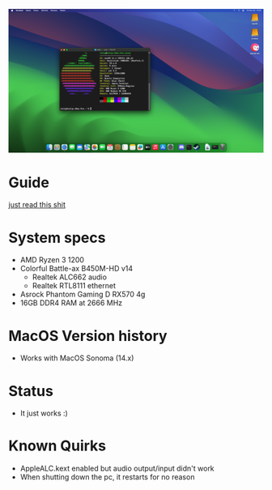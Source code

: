 [photo]: screenshot.png "screenshot"
![screenshot][photo]

# Guide
[just read this shit](https://github.com/yusufklncc/Hackintosh-for-All-Computers)

# System specs
- AMD Ryzen 3 1200
- Colorful Battle-ax B450M-HD v14
  - Realtek ALC662 audio
  - Realtek RTL8111 ethernet
- Asrock Phantom Gaming D RX570 4g
- 16GB DDR4 RAM at 2666 MHz


# MacOS Version history
- Works with MacOS Sonoma (14.x)

# Status
- It just works :)

# Known Quirks
- AppleALC.kext enabled but audio output/input didn't work
- When shutting down the pc, it restarts for no reason
